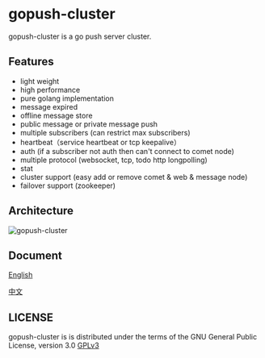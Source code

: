 gopush-cluster
==============
gopush-cluster is a go push server cluster.

## Features
 * light weight
 * high performance
 * pure golang implementation
 * message expired
 * offline message store
 * public message or private message push
 * multiple subscribers (can restrict max subscribers)
 * heartbeat（service heartbeat or tcp keepalive）
 * auth (if a subscriber not auth then can't connect to comet node)
 * multiple protocol (websocket, tcp, todo http longpolling)
 * stat
 * cluster support (easy add or remove comet & web & message node)
 * failover support (zookeeper)

## Architecture
 ![gopush-cluster](http://raw.github.com/weisd/gopush-cluster/master/wiki/architecture/architecture.jpg "gopush-cluster architecture")

## Document
[English](https://github.com/weisd/gopush-cluster/blob/master/README_en.md)

[中文](https://github.com/weisd/gopush-cluster/blob/master/README_zh.md)

## LICENSE
gopush-cluster is is distributed under the terms of the GNU General Public License, version 3.0 [GPLv3](http://www.gnu.org/licenses/gpl.txt)
